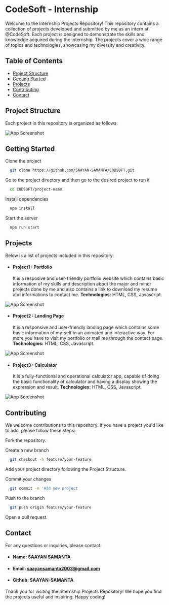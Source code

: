 
# CodeSoft - Internship

Welcome to the Internship Projects Repository! This repository contains a collection of projects developed and submitted by me as an intern at @CodeSoft. Each project is designed to demonstrate the skills and knowledge acquired during the internship. The projects cover a wide range of topics and technologies, showcasing my diversity and creativity.


## Table of Contents

- [Project Structure](#project-structure)
- [Geeting Started](#getting-started)
- [Projects](#projects)
- [Contributing](#contributing)
- [Contact](#contact)


## Project Structure
Each project in this repository is organized as follows:

![App Screenshot](https://github.com/savagePrince04/Centurian_DSA_2k25/assets/128898872/14f6697c-a226-4e61-9563-56c996c7cb09)


## Getting Started

Clone the project

```bash
  git clone https://github.com/SAAYAN-SAMANTA/CODSOFT.git
```

Go to the project directory and then go to the desired project to run it

```bash
  cd CODSOFT/project-name
```

Install dependencies

```bash
  npm install
```

Start the server

```bash
  npm run start
```


## Projects

Below is a list of projects included in this repository:

- #### Project1 : Portfolio
    It is a resposive and user-friendly portfolio website which contains basic information of my skills and description about the major and minor projects done by me and also contains a link to download my resume and informations to contact me.
**Technologies:** HTML, CSS, Javascript.

![App Screenshot](https://github.com/savagePrince04/Centurian_DSA_2k25/assets/128898872/ef882de1-bd7f-41e8-ac52-a1c38b110f33)

- #### Project2 : Landing Page
    It is a responsive and user-friendly landing page which contains some basic information of my-self in an animated and interactive way. For more you have to visit my portfolio or mail me through the contact page.    
**Technologies:** HTML, CSS, Javascript.

![App Screenshot](https://github.com/debasisnishank/quiz-app/assets/128898872/1c6291fb-2cf1-4bf7-9cc7-f90b28004959)    
- #### Project3 : Calculator
    It is a fully-functional and operational calculator app, capable of doing the basic functionality of calculator and having a display showing the expression and result.
**Technologies:** HTML, CSS, Javascript.

![App Screenshot](https://github.com/savagePrince04/Centurian_DSA_2k25/assets/128898872/44eea1d4-26e9-4135-9db6-1846c4be8870)


## Contributing

We welcome contributions to this repository. If you have a project you'd like to add, please follow these steps:

Fork the repository.

Create a new branch
```bash
  git checkout -b feature/your-feature
```

Add your project directory following the Project Structure.

Commit your changes 
```bash
  git commit -m 'Add new project
```

Push to the branch
```bash
  git push origin feature/your-feature
```
Open a pull request.
## Contact

For any questions or inquiries, please contact:

- #### Name: SAAYAN SAMANTA
- #### Email: saayansamanta2003@gmail.com
- #### Github: SAAYAN-SAMANTA

Thank you for visiting the Internship Projects Repository! We hope you find the projects useful and inspiring. Happy coding!

